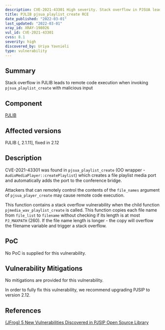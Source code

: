 ```yaml
---
description: CVE-2021-43301 High severity. Stack overflow in PJSUA leads to remote code execution
title: PJLIB pjsua_playlist_create RCE
date_published: "2022-03-01"
last_updated: "2022-03-01"
xray_id: XRAY-198026
vul_id: CVE-2021-43301
cvss: 8.1
severity: high
discovered_by: Uriya Yavnieli
type: vulnerability
---
```

## Summary
Stack overflow in PJLIB leads to remote code execution when invoking `pjsua_playlist_create` with malicious input

## Component

[PJLIB](https://www.pjsip.org/pjlib/docs/html/)

## Affected versions

PJLIB (, 2.1.11], fixed in 2.12

## Description

CVE-2021-43301 was found in `pjsua_playlist_create` (OO wrapper - `AudioMediaPlayer::createPlaylist`)  which creates a file playlist media port and automatically adds the port to the conference bridge.

Attackers that can remotely control the contents of the `file_names` argument of `pjsua_player_create` may cause remote code execution.

This function contains a stack overflow vulnerability when the child function `pjmedia_wav_playlist_create` is called. This function copies each file name from `file_list` to `filename` without checking if its length is at most `PJ_MAXPATH` (260). If the file name length is longer - the copy will overflow the filename variable and trigger a stack overflow.

## PoC

No PoC is supplied for this vulnerability.

## Vulnerability Mitigations

No mitigations are provided for this vulnerability.

In order to fully fix this vulnerability, we recommend upgrading PJSIP to version 2.12.

## References

[(JFrog) 5 New Vulnerabilities Discovered in PJSIP Open Source Library](https://jfrog.com/blog/jfrog-discloses-5-memory-corruption-vulnerabilities-in-pjsip-a-popular-multimedia-library/)